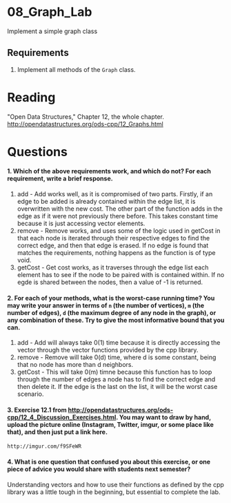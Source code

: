 08_Graph_Lab
============

Implement a simple graph class

Requirements
------------

1. Implement all methods of the `Graph` class.

Reading
=======
"Open Data Structures," Chapter 12, the whole chapter. http://opendatastructures.org/ods-cpp/12_Graphs.html

Questions
=========

#### 1. Which of the above requirements work, and which do not? For each requirement, write a brief response.

1. add - Add works well, as it is compromised of two parts. Firstly, if an edge to be added is already contained within the edge list, it is overwritten with the new cost. The other part 
	of the function adds in the edge as if it were not previously there before. This takes constant time because it is just accessing vector elements.
2. remove - Remove works, and uses some of the logic used in getCost in that each node is iterated through their respective edges to find the correct edge, and then that edge is erased. If
	no edge is found that matches the requirements, nothing happens as the function is of type void.
3. getCost - Get cost works, as it traverses through the edge list each element has to see if the node to be paired with is contained within. If no egde is shared between the nodes,
	then a value of -1 is returned. 

#### 2. For each of your methods, what is the worst-case running time? You may write your answer in terms of `n` (the number of vertices), `m` (the number of edges), `d` (the maximum degree of any node in the graph), or any combination of these. Try to give the most informative bound that you can.

1. add - Add will always take 0(1) time because it is directly accessing the vector through the vector functions provided by the cpp library.
2. remove - Remove will take 0(d) time, where d is some constant, being that no node has more than d neighbors. 
3. getCost - This will take 0(m) timne because this function has to loop through the number of edges a node has to find the correct edge and then delete it. If the edge is the last on the
	list, it will be the worst case scenario.


#### 3. Exercise 12.1 from http://opendatastructures.org/ods-cpp/12_4_Discussion_Exercises.html. You may want to draw by hand, upload the picture online (Instagram, Twitter, imgur, or some place like that), and then just put a link here.

	http://imgur.com/f9SFeWR

#### 4. What is one question that confused you about this exercise, or one piece of advice you would share with students next semester?

Understanding vectors and how to use their functions as defined by the cpp library was a little tough in the beginning, but essential to complete the lab.